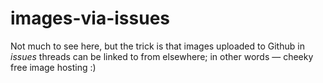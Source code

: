 # images-via-issues

Not much to see here, but the trick is that images uploaded to Github in _issues_ threads can be linked to from elsewhere; in other words — cheeky free image hosting :)
